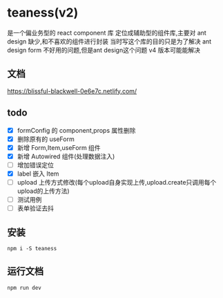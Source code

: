 # teaness(v2)

是一个偏业务型的 react component 库
定位成辅助型的组件库,主要对 ant design 缺少,和不喜欢的组件进行封装
当时写这个库的目的只是为了解决 ant design form 不好用的问题,但是ant design这个问题 v4 版本可能能解决

## 文档

https://blissful-blackwell-0e6e7c.netlify.com/

## todo
- [x] formConfig 的 component,props 属性删除
- [x] 删除原有的 useForm
- [x] 新增 Form,Item,useForm 组件
- [x] 新增 Autowired 组件(处理数据注入)
- [ ] 增加错误定位
- [x] label 嵌入 Item
- [ ] upload 上传方式修改(每个upload自身实现上传,upload.create只调用每个upload的上传方法)
- [ ] 测试用例
- [ ] 表单验证去抖

## 安装

`npm i -S teaness`

## 运行文档

`npm run dev`
